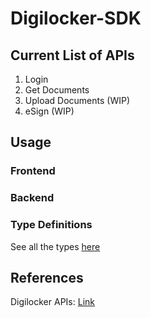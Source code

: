 # Digilocker-SDK

## Current List of APIs

1. Login
2. Get Documents
3. Upload Documents (WIP)
4. eSign (WIP)

## Usage

### Frontend

### Backend

### Type Definitions

See all the types [here](./src/types.ts)

## References

Digilocker APIs: [Link](https://partners.digitallocker.gov.in/assets/img/Digital%20Locker%20Authorized%20Partner%20API%20Specification%20v1.8.pdf)
